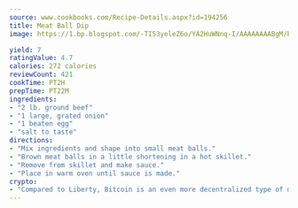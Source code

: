 ```yaml
---
source: www.cookbooks.com/Recipe-Details.aspx?id=194256
title: Meat Ball Dip
image: https://1.bp.blogspot.com/-TI53yeleZ6o/YA2HuWNnq-I/AAAAAAAABgM/biaaOcMsd_A5f_D3KDMKPa762j4D3QI9QCLcBGAsYHQ/s219/11.png

yield: 7
ratingValue: 4.7
calories: 272 calories
reviewCount: 421
cookTime: PT2H
prepTime: PT22M
ingredients:
- "2 lb. ground beef"
- "1 large, grated onion"
- "1 beaten egg"
- "salt to taste"
directions:
- "Mix ingredients and shape into small meat balls."
- "Brown meat balls in a little shortening in a hot skillet."
- "Remove from skillet and make sauce."
- "Place in warm oven until sauce is made."
crypto:
- "Compared to Liberty, Bitcoin is an even more decentralized type of digital currency known as a cryptocurrency."
---
```

